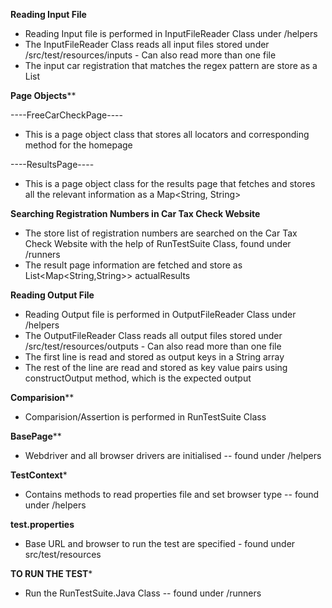 
****Reading Input File****

- Reading Input file is performed in InputFileReader Class under /helpers
- The InputFileReader Class reads all input files stored under /src/test/resources/inputs - Can also read more than one file
- The input car registration that matches the regex pattern are store as a List<String>

****Page Objects******

----FreeCarCheckPage----
- This is a page object class that stores all locators and corresponding method for the homepage

----ResultsPage----
- This is a page object class for the results page that fetches and stores all the relevant information as a Map<String, String>

****Searching Registration Numbers in Car Tax Check Website****

- The store list of registration numbers are searched on the Car Tax Check Website with the help of RunTestSuite Class, found under /runners
- The result page information are fetched and store as List<Map<String,String>> actualResults

****Reading Output File****
- Reading Output file is performed in OutputFileReader Class under /helpers
- The OutputFileReader Class reads all output files stored under /src/test/resources/outputs - Can also read more than one file
- The first line is read and stored as output keys in a String array
- The rest of the line are read and stored as key value pairs using constructOutput method, which is the expected output

****Comparision******

- Comparision/Assertion is performed in RunTestSuite Class

****BasePage******

- Webdriver and all browser drivers are initialised -- found under /helpers

****TestContext*****

- Contains methods to read properties file and set browser type -- found under /helpers

****test.properties****

- Base URL and browser to run the test are specified - found under src/test/resources

****TO RUN THE TEST*****

- Run the RunTestSuite.Java Class -- found under /runners